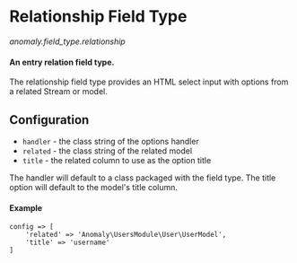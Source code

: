 # Relationship Field Type

*anomaly.field_type.relationship*

#### An entry relation field type.

The relationship field type provides an HTML select input with options from a related Stream or model.

## Configuration

- `handler` - the class string of the options handler
- `related` - the class string of the related model
- `title` - the related column to use as the option title 

The handler will default to a class packaged with the field type. The title option will default to the model's title column.  

#### Example

	config => [
	    'related' => 'Anomaly\UsersModule\User\UserModel',
	    'title' => 'username'
	]
